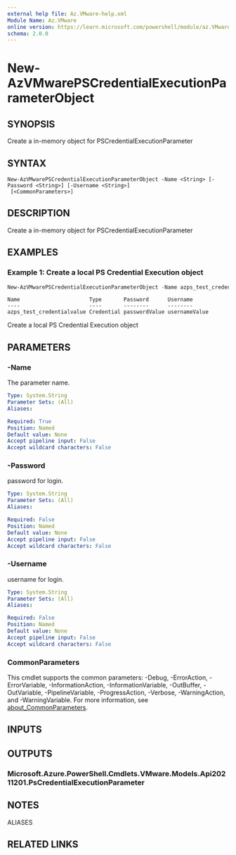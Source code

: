 ```yaml
---
external help file: Az.VMware-help.xml
Module Name: Az.VMware
online version: https://learn.microsoft.com/powershell/module/az.VMware/new-AzVMwarePSCredentialExecutionParameterObject
schema: 2.0.0
---
```


# New-AzVMwarePSCredentialExecutionParameterObject

## SYNOPSIS
Create a in-memory object for PSCredentialExecutionParameter

## SYNTAX

```
New-AzVMwarePSCredentialExecutionParameterObject -Name <String> [-Password <String>] [-Username <String>]
 [<CommonParameters>]
```

## DESCRIPTION
Create a in-memory object for PSCredentialExecutionParameter

## EXAMPLES

### Example 1: Create a local PS Credential Execution object
```powershell
New-AzVMwarePSCredentialExecutionParameterObject -Name azps_test_credentialvalue -Password "passwordValue" -Username "usernameValue"
```

```output
Name                      Type       Password      Username
----                      ----       --------      --------
azps_test_credentialvalue Credential passwordValue usernameValue
```

Create a local PS Credential Execution object

## PARAMETERS

### -Name
The parameter name.

```yaml
Type: System.String
Parameter Sets: (All)
Aliases:

Required: True
Position: Named
Default value: None
Accept pipeline input: False
Accept wildcard characters: False
```

### -Password
password for login.

```yaml
Type: System.String
Parameter Sets: (All)
Aliases:

Required: False
Position: Named
Default value: None
Accept pipeline input: False
Accept wildcard characters: False
```

### -Username
username for login.

```yaml
Type: System.String
Parameter Sets: (All)
Aliases:

Required: False
Position: Named
Default value: None
Accept pipeline input: False
Accept wildcard characters: False
```

### CommonParameters
This cmdlet supports the common parameters: -Debug, -ErrorAction, -ErrorVariable, -InformationAction, -InformationVariable, -OutBuffer, -OutVariable, -PipelineVariable, -ProgressAction, -Verbose, -WarningAction, and -WarningVariable. For more information, see [about_CommonParameters](http://go.microsoft.com/fwlink/?LinkID=113216).

## INPUTS

## OUTPUTS

### Microsoft.Azure.PowerShell.Cmdlets.VMware.Models.Api20211201.PsCredentialExecutionParameter

## NOTES

ALIASES

## RELATED LINKS
